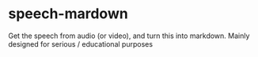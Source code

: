 # speech-mardown
Get the speech from audio (or video), and turn this into markdown. Mainly designed for serious / educational purposes 
